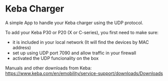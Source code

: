# Keba Charger

A simple App to handle your Keba charger using the UDP protocol.

To add your Keba P30 or P20 (X or C-series), you first need to make sure:
* it is included in your local network (It will find the devices by MAC address)
* set up using UDP port 7090 and allow traffic in your firewall
* activated the UDP funcionality on the box

Manuals and other downloads from Keba: https://www.keba.com/en/emobility/service-support/downloads/Downloads